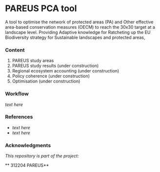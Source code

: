 PAREUS PCA tool
==============================

A tool to optimise the network of protected areas (PA) and Other effective area-based conservation measures (OECM) to reach the 30x30 target at a landscape level. Providing Adaptive knowledge for Ratcheting up the EU Biodiversity strategy for Sustainable landscapes and protected areas,

### Content
1. PAREUS study areas
2. PAREUS study results (under construction)
3. Regional ecosystem accounting (under construction)
4. Policy coherence (under construction)
5. Optimisation (under construction)
    
  
### Workflow
*text here*





### References
- *text here*
- *text here*



### Acknowledgments

*This repository is part of the project:*

** 312204 PAREUS** 
